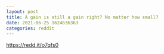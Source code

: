 ```yaml
--- 
layout: post 
title: A gain is still a gain right? No matter how small? 
date: 2021-06-25 1624636363 
categories: reddit 
--- 
```

https://redd.it/o7qfs0